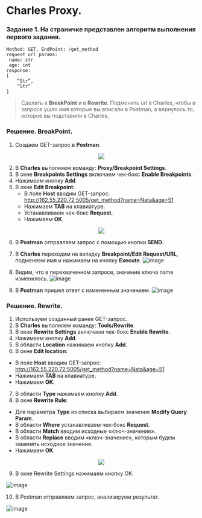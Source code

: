 # Charles Proxy. 
### Задание 1. На страничке представлен алгоритм выполнения первого задания. 
```
Method: GET, EndPoint: /get_method
request url params: 
 name: str
 age: int
response: 
[
    “Str”,
    “Str”
]
```
> Сделать в **BreakPoint** и в **Rewrite**. 
> Подменить url в Charles, чтобы в запросе ушло имя которые вы вписали в Postman, а вернулось то, которое вы подставили в Charles.
### Решение. BreakPoint.
1. Создаем GET-запрос в **Postman**.
<div id="screen" align="center" dir="auto">
<p dir="auto"> <img src="https://user-images.githubusercontent.com/110128771/218327633-76be3ff0-adb9-4103-9d30-0d5c6723ab05.png")
</p> </div>

2. В **Charles** выполняем команду: **Proxy/Breakpoint Settings**.
3. В окне **Breakpoints Settings** включаем чек-бокс **Enable Breakpoints**.
4. Нажимаем кнопку **Add**.
5. В окне **Edit Breakpoint**:
   -	В поле **Host** вводим GET-запрос: http://162.55.220.72:5005/get_method?name=Nata&age=51
   -	Нажимаем **TAB** на клавиатуре. 
   -	Устанавливаем чек-бокс **Request**.
   -	Нажимаем **ОК**.

<div id="screen" align="center" dir="auto">
<p dir="auto"> <img src="https://user-images.githubusercontent.com/110128771/218409147-1eca4a1e-f69a-4f72-bdd8-e4b5862798f5.png">
</p> </div>

6.	В **Postman** отправляем запрос с помощью кнопки **SEND**.
7.	В **Charles** переходим на вкладку **Breakpoint/Edit Request/URL**, подменяем имя и нажимаем на кнопку **Execute**.
![image](https://user-images.githubusercontent.com/110128771/218409592-1736d3c5-1d1d-4921-bdf5-c8c13a8f373e.png)
7.	Видим, что в перехваченном запросе,  значение ключа name изменилось.
![image](https://user-images.githubusercontent.com/110128771/218412978-46b67f3f-dd64-4b36-9fb3-f091f0ce72ec.png)

8.	В **Postman** пришел ответ с измененным значением.
![image](https://user-images.githubusercontent.com/110128771/218413107-25c4a936-76c8-4c13-913c-fa75b054a4d3.png)

### Решение. Rewrite.
1.	Используем  созданный ранее GET-запрос.
2.	В **Charles** выполняем команду: **Tools/Rewrite**.
3.	В окне **Rewrite Settings** включаем чек-бокс **Enable Rewrite**.
4.	Нажимаем кнопку **Add**.
5.	В  области **Location** нажимаем кнопку **Add**.
6.	В окне **Edit location**:
   - В поле **Host** вводим GET-запрос: http://162.55.220.72:5005/get_method?name=Nata&age=51
   - Нажимаем **TAB** на клавиатуре. 
   - Нажимаем **ОК**.
7.	В  области **Type**  нажимаем кнопку **Add**.
8.	В окне **Rewrite Rule**:
   - Для параметра **Type** из списка выбираем значение **Modify Query Param**.
   - В области **Where** устанавливаем чек-бокс **Request**.
   - В области **Match** вводим исходные «ключ-значение».
   - В области **Replace** вводим «ключ-значение», которым будем заменять исходное значение.
   - Нажимаем **ОК**.
     
<div id="screen" align="center" dir="auto">
<p dir="auto"> <img src="https://user-images.githubusercontent.com/110128771/218439630-1a0fb93e-fa8d-4764-86d4-b8848a969937.png">
</p> </div>

9.	В  окне Rewrite Settings нажимаем кнопку ОК.

![image](https://user-images.githubusercontent.com/110128771/218442984-405d3976-cdfb-4b74-abe1-2ef441833583.png)

10.	В Postman отправляем запрос, анализируем результат.

![image](https://user-images.githubusercontent.com/110128771/218443102-20a1fe9e-6805-49f3-94c4-d0ebffce105b.png)

